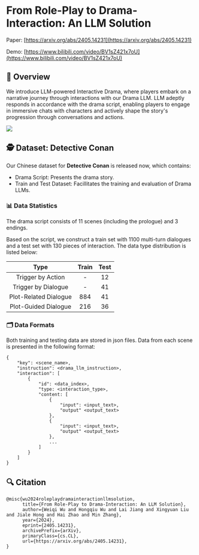 # From Role-Play to Drama-Interaction: An LLM Solution

Paper: [https://arxiv.org/abs/2405.14231](https://arxiv.org/abs/2405.14231)

Demo: [https://www.bilibili.com/video/BV1sZ421x7oU](https://www.bilibili.com/video/BV1sZ421x7oU)

## 🚀 Overview

We introduce LLM-powered Interactive Drama, where players embark on a narrative journey through interactions with our Drama LLM. LLM adeptly responds in accordance with the drama script, enabling players to engage in immersive chats with characters and actively shape the story's progression through conversations and actions.

![](doc/overview.png) 

## 🕵️ Dataset: Detective Conan

Our Chinese dataset for **Detective Conan** is released now, which contains:
- Drama Script: Presents the drama story.
- Train and Test Dataset: Facillitates the training and evaluation of Drama LLMs.

### 📊 Data Statistics

The drama script consists of 11 scenes (including the prologue) and 3 endings.

Based on the script, we construct a train set with 1100 multi-turn dialogues and a test set with 130 pieces of interaction. The data type distribution is listed below:

|Type|Train|Test|
| :---: | :---:| :---: |
| Trigger by Action | - | 12 |
| Trigger by Dialogue | - | 41 |
| Plot-Related Dialogue | 884 | 41 |
| Plot-Guided Dialogue | 216 | 36 |

<!--REMARK: The train set does not contain type "Trigger by ..." as triggers serve as the last turn of each dialogue -->

### 🗂 Data Formats

Both training and testing data are stored in json files. Data from each scene is presented in the following format:

```
{
    "key": <scene_name>,
    "instruction": <drama_llm_instruction>,
    "interaction": [
        {
            "id": <data_index>,
            "type: <interaction_type>,
            "content: [
                {
                    "input": <input_text>,
                    "output" <output_text>
                },
                {
                    "input": <input_text>,
                    "output" <output_text>
                },
                ...
            ]
        }
    ]
}
```

## 🔍 Citation

```
@misc{wu2024roleplaydramainteractionllmsolution,
      title={From Role-Play to Drama-Interaction: An LLM Solution}, 
      author={Weiqi Wu and Hongqiu Wu and Lai Jiang and Xingyuan Liu and Jiale Hong and Hai Zhao and Min Zhang},
      year={2024},
      eprint={2405.14231},
      archivePrefix={arXiv},
      primaryClass={cs.CL},
      url={https://arxiv.org/abs/2405.14231}, 
}
```

